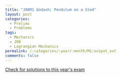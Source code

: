 ```yaml
---
title: "J08M1 &ndash; Pendulum on a Sled"
layout: post
categories:
  - Prelims
  - Problems
tags:
  - Mechanics
  - J08
  - Lagrangian Mechanics
permalink: /:categories/:year/:month/M1:output_ext
comments: false
---
```

<object data="2008J1M.pdf" type="application/pdf" width="100%" height="500"></object>
<div class="message"><a href='https://princetonprelim.com/prelim/20/'>Check for solutions to this year's exam</a></div>